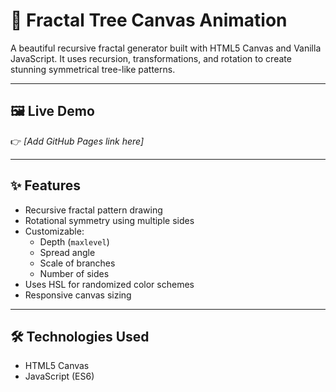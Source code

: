 # 🌿 Fractal Tree Canvas Animation

A beautiful recursive fractal generator built with HTML5 Canvas and Vanilla JavaScript. It uses recursion, transformations, and rotation to create stunning symmetrical tree-like patterns.

---

## 🖼️ Live Demo

👉 *[Add GitHub Pages link here]*

---

## ✨ Features

- Recursive fractal pattern drawing
- Rotational symmetry using multiple sides
- Customizable:
  - Depth (`maxlevel`)
  - Spread angle
  - Scale of branches
  - Number of sides
- Uses HSL for randomized color schemes
- Responsive canvas sizing

---

## 🛠️ Technologies Used

- HTML5 Canvas
- JavaScript (ES6)





